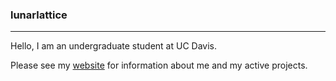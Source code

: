 ### lunarlattice
---
Hello, I am an undergraduate student at UC Davis. 

Please see my [website](https://thelolguy1.github.io/) for information about me and my active projects.

